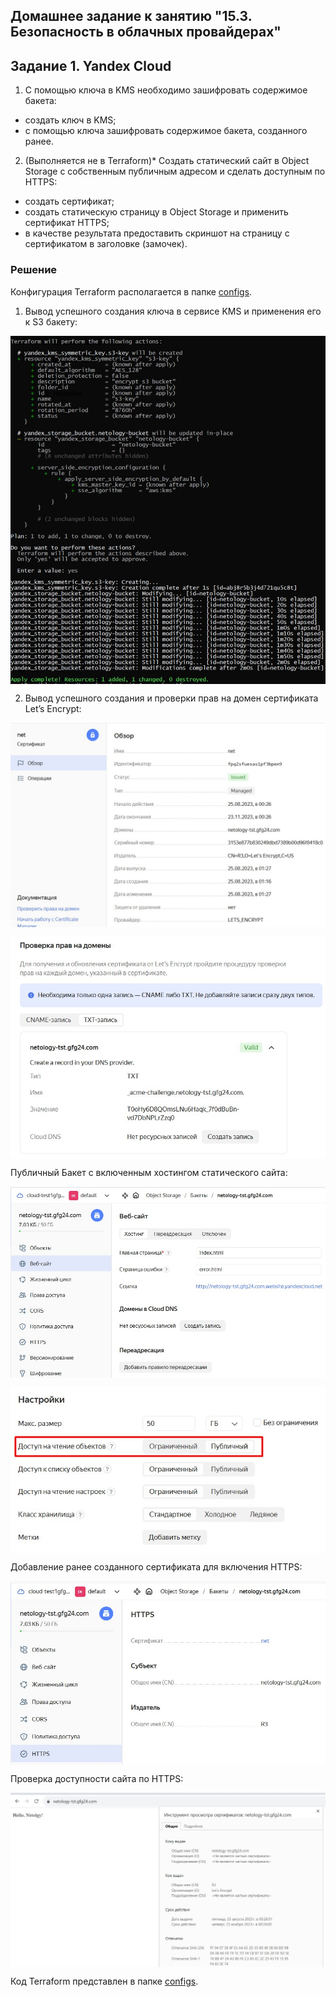 ## Домашнее задание к занятию "15.3. Безопасность в облачных провайдерах"

## Задание 1. Yandex Cloud   

1. С помощью ключа в KMS необходимо зашифровать содержимое бакета:

 - создать ключ в KMS;
 - с помощью ключа зашифровать содержимое бакета, созданного ранее.
2. (Выполняется не в Terraform)* Создать статический сайт в Object Storage c собственным публичным адресом и сделать доступным по HTTPS:

 - создать сертификат;
 - создать статическую страницу в Object Storage и применить сертификат HTTPS;
 - в качестве результата предоставить скриншот на страницу с сертификатом в заголовке (замочек).

### Решение

Конфигурация Terraform располагается в папке [configs](./configs/).

1. Вывод успешного создания ключа в сервисе KMS и применения его к S3 бакету:

<img align="top" src="img/kms.jpg">		<!--![kms](img/kms.jpg)-->

2. Вывод успешного создания и проверки прав на домен сертификата Let’s Encrypt:

<img align="top" src="img/cert.jpg">		<!--![cert](img/cert.jpg)--> 

<img align="top" src="img/cert1.jpg">		<!--![cert1](img/cert1.jpg)-->

Публичный Бакет с включенным хостингом статического сайта:

<img align="top" src="img/web.jpg">		<!--![web](img/web.jpg)-->

<img align="top" src="img/web1.jpg">		<!--![web1](img/web1.jpg)-->

Добавление ранее созданного сертификата для включения HTTPS:

<img align="top" src="img/https.jpg">		<!--![https](img/https.jpg)-->

Проверка доступности сайта по HTTPS:

<img align="top" src="img/check.jpg">		<!--![check](img/check.jpg)-->

Код Terraform представлен в папке [configs](./configs/).